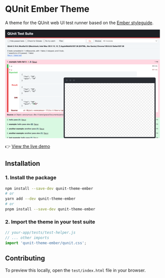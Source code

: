 # QUnit Ember Theme

A theme for the QUnit web UI test runner based on the [Ember styleguide](https://github.com/ember-learn/ember-styleguide).

![Preview](preview.png)

👉 [View the live demo](https://refined-github-html-preview.kidonng.workers.dev/IgnaceMaes/qunit-theme-ember/raw/main/test/index.html)

## Installation

### 1. Install the package

```sh
npm install --save-dev qunit-theme-ember
# or
yarn add --dev qunit-theme-ember
# or
pnpm install --save-dev qunit-theme-ember
```

### 2. Import the theme in your test suite

```js
// your-app/tests/test-helper.js
// ... other imports
import 'qunit-theme-ember/qunit.css';
```

## Contributing

To preview this locally, open the `test/index.html` file in your browser.
